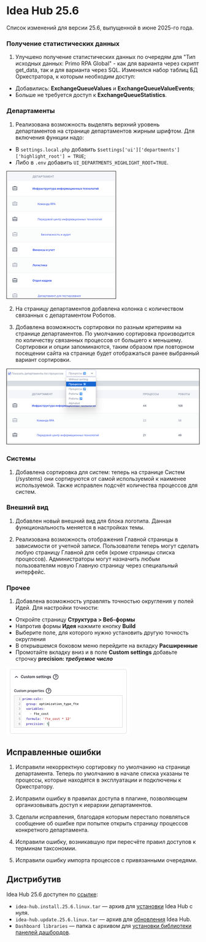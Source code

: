 # Idea Hub 25.6

Список изменений для версии 25.6, выпущенной в июне 2025-го года.

### Получение статистических данных

1. Улучшено получение статистических данных по очередям для "Тип исходных данных: Primo RPA Global" - как для варианта через скрипт get_data, так и для варианта через SQL. 
Изменился набор таблиц БД Оркестратора, к которым необходим доступ:
* Добавились: **ExchangeQueueValues** и **ExchangeQueueValueEvents**;
* Больше не требуется доступ к **ExchangeQueueStatistics**.

### Департаменты

1. Реализована возможность выделять верхний уровень департаментов на странице департаментов жирным шрифтом. 
Для включения функции надо:
* В `settings.local.php` добавить `$settings['ui']['departments']['highlight_root'] = TRUE`;
* Либо в `.env` добавить `UI_DEPARTMENTS_HIGHLIGHT_ROOT=TRUE`.

![](../resources/idea-hub/relnote1.25.6-departments-bold-small.png)

2. На страницу департаментов добавлена колонка с количеством связанных с департаментом Роботов. 

3. Добавлена возможность сортировки по разным критериям на странице департаментов. По умолчанию сортировка производится по количеству связанных процессов от большего к меньшему. 
Сортировки и опции запоминаются, таким образом при повторном посещении сайта на странице будет отображаться ранее выбранный вариант сортировки. 

![](../resources/idea-hub/relnote1.25.6-sort-departments.png)

### Системы 

1. Добавлена сортировка для систем: теперь на странице Систем (/systems) они сортируются от самой используемой к наименее используемой. Также исправлен подсчёт количества процессов для систем.


### Внешний вид 

1. Добавлен новый внешний вид для блока логотипа. Данная функциональность меняется в настройках темы.

1. Реализована возможность отображения Главной страницы в зависимости от учетной записи. Пользователи теперь могут сделать любую страницу Главной для себя (кроме страницы списка процессов). 
Администраторы могут назначить любым пользователям новую Главную страницу через специальный интерфейс.


### Прочее

1. Добавлена возможность управлять точностью округления у полей Идей. Для настройки точности:
- Откройте страницу **Структура > Веб-формы**
- Напротив формы **Идея** нажмите кнопку **Build**
- Выберите поле, для которого нужно установить другую точность округления
- В открывшемся боковом меню перейдите на вкладку **Расширенные**
- Промотайте вкладку вниз и в поле **Custom settings** добавьте строчку **precision: *требуемое число*** 

![](../resources/idea-hub/relnote1.25.6-idea-precision.png)



## Исправленные ошибки

1. Исправили некорректную сортировку по умолчанию на странице департамента. Теперь по умолчанию в начале списка указаны те процессы, которые находятся в эксплуатации и подключены к Оркестратору.

1. Исправили ошибку в правилах доступа в плагине, позволяющем организовывать доступ к иерархии департаментов. 

1. Сделали исправления, благодаря которым перестало появляться сообщение об ошибке при попытке открыть страницу процессов конкретного департамента.

1. Исправили ошибку, возникавшую при пересчёте правил доступов к терминам таксономии.

1. Исправили ошибку импорта процессов с привязанными очередями. 




## Дистрибутив

Idea Hub 25.6 доступен по [ссылке](https://disk.primo-rpa.ru/index.php/s/t9BHBjR6PP06Yax?path=%2FRelease%2FIdeaHub):

- `idea-hub.install.25.6.linux.tar` — архив для [установки](/idea-hub/installation/linux) Idea Hub с нуля.
- `idea-hub.update.25.6.linux.tar` — архив для [обновления](/idea-hub/installation/update) Idea Hub.
- `Dashboard libraries` — папка с архивом для [установки библиотеки панелей дашбордов](/idea-hub/installation/linux/panel-library).
